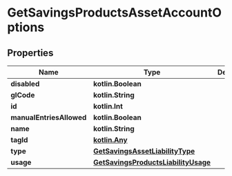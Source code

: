 
# GetSavingsProductsAssetAccountOptions

## Properties
| Name | Type | Description | Notes |
| ------------ | ------------- | ------------- | ------------- |
| **disabled** | **kotlin.Boolean** |  |  [optional] |
| **glCode** | **kotlin.String** |  |  [optional] |
| **id** | **kotlin.Int** |  |  [optional] |
| **manualEntriesAllowed** | **kotlin.Boolean** |  |  [optional] |
| **name** | **kotlin.String** |  |  [optional] |
| **tagId** | [**kotlin.Any**](.md) |  |  [optional] |
| **type** | [**GetSavingsAssetLiabilityType**](GetSavingsAssetLiabilityType.md) |  |  [optional] |
| **usage** | [**GetSavingsProductsLiabilityUsage**](GetSavingsProductsLiabilityUsage.md) |  |  [optional] |



